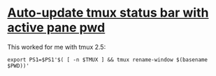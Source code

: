 # [Auto-update tmux status bar with active pane pwd](https://stackoverflow.com/questions/19200589/auto-update-tmux-status-bar-with-active-pane-pwd)


This worked for me with tmux 2.5:


    export PS1=$PS1'$( [ -n $TMUX ] && tmux rename-window $(basename $PWD))'
